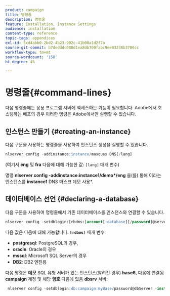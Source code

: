 ```yaml
---
product: campaign
title: 명령줄
description: 명령줄
feature: Installation, Instance Settings
audience: installation
content-type: reference
topic-tags: appendices
exl-id: 5cd4abb0-2bd2-4b23-902c-41b08a1d2f7a
source-git-commit: b7dedddc080d1ea8db700fabc9ee03238b3706cc
workflow-type: tm+mt
source-wordcount: '150'
ht-degree: 4%

---
```


# 명령줄{#command-lines}



다음 명령줄에는 응용 프로그램 서버에 액세스하는 기능이 필요합니다. Adobe에서 호스팅하는 배포의 경우 이러한 명령은 Adobe에서만 실행할 수 있습니다.

## 인스턴스 만들기 {#creating-an-instance}

다음 구문을 사용하는 명령줄을 사용하여 인스턴스 생성을 실행할 수 있습니다.

```sql
nlserver config -addinstance:instance/masques DNS[/lang]
```

(여기서 **eng** 및 **fra** 다음에 대해 가능한 값: `[lang]` 매개 변수)

명령 **nlserver config -addinstance:instance1/demo&#42;/eng** 을(를) 통해 이라는 인스턴스를 **instance1** DNS 마스크 데모 사용&#42;.

## 데이터베이스 선언 {#declaring-a-database}

다음 구문을 사용하여 명령줄에서 기존 데이터베이스를 인스턴스와 연결할 수 있습니다.

```sql
nlserver config -setdblogin:[rbdms:]account[:database][/password]@server
```

다음 값은 다음에 대해 가능합니다. **`[rdbms]`** 매개 변수:

* **postgresql**: PostgreSQL의 경우,
* **oracle**: Oracle의 경우
* **mssql**: Microsoft SQL Server의 경우
* **DB2**: DB2 엔진용

다음 명령은 **데모** SQL 유형 서버가 있는 인스턴스(알려진 경우) **base6**, 다음에 연결됨 **campaign** 계정 및 해당 **암호** 다음에 있음 **dbsrv** 서버:

```sql
 nlserver config -setdblogin:db:campaign:myBase/password@dbServer -instance:demo
```
